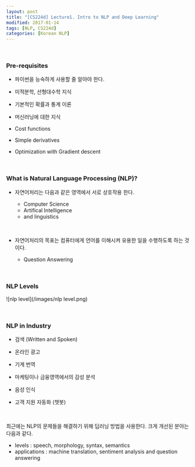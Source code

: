```yaml
---
layout: post
title: "[CS224d] Lecture1. Intro to NLP and Deep Learning"
modified: 2017-01-14
tags: [NLP, CS224d]
categories: [Korean NLP]
---
```


   ​

### Pre-requisites

-  파이썬을 능숙하게 사용할 줄 알아야 한다.
-  미적분학, 선형대수학 지식
-  기본적인 확률과 통계 이론
-  머신러닝에 대한 지식
-  Cost functions
-  Simple derivatives
-  Optimization with Gradient descent

   ​

### What is Natural Language Processing (NLP)?

- 자연어처리는 다음과 같은 영역에서 서로 상호작용 한다.
  - Computer Science
  - Artifical Intelligence
  - and linguistics

   ​

- 자연어처리의 목표는 컴퓨터에게 언어를 이해시켜 유용한 일을 수행하도록 하는 것이다.
  - Question Answering

   ​

### NLP Levels

![nlp level](/images/nlp level.png)


   ​
### NLP in Industry

- 검색 (Written and Spoken)
- 온라인 광고
- 기계 번역
- 마케팅이나 금융영역에서의 감성 분석
- 음성 인식
- 고객 지원 자동화 (챗봇)

   ​

최근에는 NLP의 문제들을 해결하기 위해 딥러닝 방법을 사용한다. 크게 개선된 분야는 다음과 같다.

- levels : speech, morphology, syntax, semantics
- applications : machine translation, sentiment analysis and question answering

